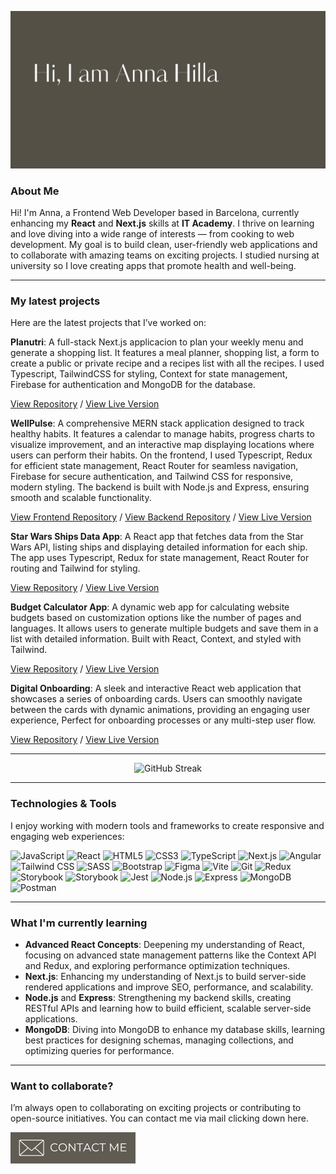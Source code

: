 ![banner](./assets/banner.png)

### About Me

Hi! I'm Anna, a Frontend Web Developer based in Barcelona, currently enhancing my **React** and **Next.js** skills at **IT Academy**. I thrive on learning and love diving into a wide range of interests — from cooking to web development. My goal is to build clean, user-friendly web applications and to collaborate with amazing teams on exciting projects. I studied nursing at university so I love creating apps that promote health and well-being.

<hr>

### My latest projects

Here are the latest projects that I’ve worked on:

**Planutri**: A full-stack Next.js applicacion to plan your weekly menu and generate a shopping list. It features a meal planner, shopping list, a form to create a public or private recipe and a recipes list with all the recipes. I used Typescript, TailwindCSS for styling, Context for state management, Firebase for authentication and MongoDB for the database.

<a href="https://github.com/annahilla/planutri">View Repository</a> / <a href="https://planutri.vercel.app/">View Live Version</a>

**WellPulse**: A comprehensive MERN stack application designed to track healthy habits. It features a calendar to manage habits, progress charts to visualize improvement, and an interactive map displaying locations where users can perform their habits. On the frontend, I used Typescript, Redux for efficient state management, React Router for seamless navigation, Firebase for secure authentication, and Tailwind CSS for responsive, modern styling. The backend is built with Node.js and Express, ensuring smooth and scalable functionality.

<a href="https://github.com/annahilla/wellpulse">View Frontend Repository</a> / <a href="https://github.com/annahilla/wellpulse-api">View Backend Repository</a> / <a href="https://wellpulse.vercel.app/">View Live Version</a>

**Star Wars Ships Data App**: A React app that fetches data from the Star Wars API, listing ships and displaying detailed information for each ship. The app uses Typescript, Redux for state management, React Router for routing and Tailwind for styling.

<a href="https://github.com/annahilla/7-Star-Wars-Guide">View Repository</a> / <a href="https://star-wars-starship-explorer.vercel.app/">View Live Version</a>

**Budget Calculator App**: A dynamic web app for calculating website budgets based on customization options like the number of pages and languages. It allows users to generate multiple budgets and save them in a list with detailed information. Built with React, Context, and styled with Tailwind.

<a href="https://github.com/annahilla/6-Budget-App">View Repository</a> / <a href="https://web-budget-calculator.vercel.app">View Live Version</a>

**Digital Onboarding**: A sleek and interactive React web application that showcases a series of onboarding cards. Users can smoothly navigate between the cards with dynamic animations, providing an engaging user experience, Perfect for onboarding processes or any multi-step user flow.

<a href="https://github.com/annahilla/5-Digital-Onboarding">View Repository</a> / <a href="https://digital-onboarding.vercel.app">View Live Version</a>

<hr>

<div align="center">
    <img src="https://streak-stats.demolab.com?user=annahilla&theme=graywhite" alt="GitHub Streak" />
</div>

<hr>

### Technologies & Tools

I enjoy working with modern tools and frameworks to create responsive and engaging web experiences:

<p align="left">
  <img src="https://img.shields.io/badge/JavaScript-%23F7DF1E.svg?style=for-the-badge&logo=javascript&logoColor=black" alt="JavaScript" />
  <img src="https://img.shields.io/badge/React-%2361DAFB.svg?style=for-the-badge&logo=react&logoColor=black" alt="React" />
  <img src="https://img.shields.io/badge/HTML5-%23E34F26.svg?style=for-the-badge&logo=html5&logoColor=white" alt="HTML5" />
  <img src="https://img.shields.io/badge/CSS3-%231572B6.svg?style=for-the-badge&logo=css3&logoColor=white" alt="CSS3" />
  <img src="https://img.shields.io/badge/TypeScript-%23007ACC.svg?style=for-the-badge&logo=typescript&logoColor=white" alt="TypeScript" />
  <img src="https://img.shields.io/badge/Next.js-%23000000.svg?style=for-the-badge&logo=next.js&logoColor=white" alt="Next.js" />
  <img src="https://img.shields.io/badge/Angular-DD0031?style=for-the-badge&logo=angular&logoColor=white" alt="Angular" />
  <img src="https://img.shields.io/badge/TailwindCSS-%2338B2AC.svg?style=for-the-badge&logo=tailwind-css&logoColor=white" alt="Tailwind CSS" />
  <img src="https://img.shields.io/badge/SASS-%23CC6699.svg?style=for-the-badge&logo=sass&logoColor=white" alt="SASS" />
  <img src="https://img.shields.io/badge/Bootstrap-%23563D7C.svg?style=for-the-badge&logo=bootstrap&logoColor=white" alt="Bootstrap" />
  <img src="https://img.shields.io/badge/Figma-%23F24E1E.svg?style=for-the-badge&logo=figma&logoColor=white" alt="Figma" />
  <img src="https://img.shields.io/badge/Vite-%23646CFF.svg?style=for-the-badge&logo=vite&logoColor=white" alt="Vite" />
  <img src="https://img.shields.io/badge/Git-%23F05032.svg?style=for-the-badge&logo=git&logoColor=white" alt="Git" />
  <img src="https://img.shields.io/badge/Redux-%23764ABC.svg?style=for-the-badge&logo=redux&logoColor=white" alt="Redux" />
  <img src="https://img.shields.io/badge/Storybook-%23FF4785.svg?style=for-the-badge&logo=storybook&logoColor=white" alt="Storybook" />
  <img src="https://img.shields.io/badge/Firebase-orange.svg?style=for-the-badge&logo=firebase&logoColor=white" alt="Storybook" />
  <img src="https://img.shields.io/badge/Jest-C21325.svg?style=for-the-badge&logo=jest&logoColor=white" alt="Jest" />
  <img src="https://img.shields.io/badge/Node.js-%23339933.svg?style=for-the-badge&logo=nodedotjs&logoColor=white" alt="Node.js" />
  <img src="https://img.shields.io/badge/Express-%23000000.svg?style=for-the-badge&logo=express&logoColor=white" alt="Express" />
  <img src="https://img.shields.io/badge/MongoDB-%2347A248.svg?style=for-the-badge&logo=mongodb&logoColor=white" alt="MongoDB" />
  <img src="https://img.shields.io/badge/Postman-%23FF6C37.svg?style=for-the-badge&logo=postman&logoColor=white" alt="Postman" />
</p>
</p>

<hr>

### What I'm currently learning

- **Advanced React Concepts**: Deepening my understanding of React, focusing on advanced state management patterns like the Context API and Redux, and exploring performance optimization techniques.
- **Next.js**: Enhancing my understanding of Next.js to build server-side rendered applications and improve SEO, performance, and scalability.
- **Node.js** and **Express**: Strengthening my backend skills, creating RESTful APIs and learning how to build efficient, scalable server-side applications.
- **MongoDB**: Diving into MongoDB to enhance my database skills, learning best practices for designing schemas, managing collections, and optimizing queries for performance.

<hr>

### Want to collaborate?

I’m always open to collaborating on exciting projects or contributing to open-source initiatives. You can contact me via mail clicking down here.

<p align="left">
  <a href="mailto:annahilla21@gmail.com"><img src="./assets/contact-me-btn.png" alt="Contact Me Button" width="200"></a>
</p>
